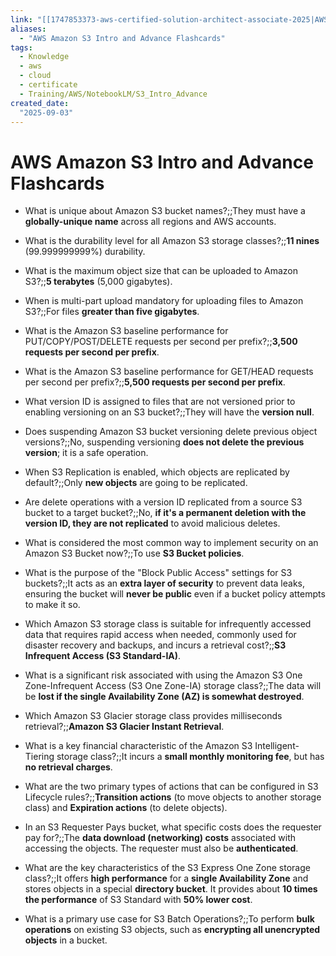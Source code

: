 ```yaml
---
link: "[[1747853373-aws-certified-solution-architect-associate-2025|AWS Certified Solution Architect Associate 2025]]"
aliases: 
  - "AWS Amazon S3 Intro and Advance Flashcards"
tags:
  - Knowledge
  - aws
  - cloud
  - certificate
  - Training/AWS/NotebookLM/S3_Intro_Advance
created_date:
  "2025-09-03"
---
```

# AWS Amazon S3 Intro and Advance Flashcards
- What is unique about Amazon S3 bucket names?;;They must have a **globally-unique name** across all regions and AWS accounts.
<!--SR:!2025-09-22,14,290-->
- What is the durability level for all Amazon S3 storage classes?;;**11 nines** (99.999999999%) durability.
<!--SR:!2025-09-12,3,210-->
- What is the maximum object size that can be uploaded to Amazon S3?;;**5 terabytes** (5,000 gigabytes).
<!--SR:!2025-09-12,3,210-->
- When is multi-part upload mandatory for uploading files to Amazon S3?;;For files **greater than five gigabytes**.
<!--SR:!2025-09-22,14,290-->
- What is the Amazon S3 baseline performance for PUT/COPY/POST/DELETE requests per second per prefix?;;**3,500 requests per second per prefix**.
<!--SR:!2025-09-19,11,270-->
- What is the Amazon S3 baseline performance for GET/HEAD requests per second per prefix?;;**5,500 requests per second per prefix**.
<!--SR:!2025-09-18,7,230-->
- What version ID is assigned to files that are not versioned prior to enabling versioning on an S3 bucket?;;They will have the **version null**.
<!--SR:!2025-09-22,14,290-->
- Does suspending Amazon S3 bucket versioning delete previous object versions?;;No, suspending versioning **does not delete the previous version**; it is a safe operation.
<!--SR:!2025-09-23,15,290-->
- When S3 Replication is enabled, which objects are replicated by default?;;Only **new objects** are going to be replicated.
<!--SR:!2025-09-20,12,270-->
- Are delete operations with a version ID replicated from a source S3 bucket to a target bucket?;;No, **if it's a permanent deletion with the version ID, they are not replicated** to avoid malicious deletes.
<!--SR:!2025-09-19,11,270-->
- What is considered the most common way to implement security on an Amazon S3 Bucket now?;;To use **S3 Bucket policies**.
<!--SR:!2025-09-24,16,290-->
- What is the purpose of the "Block Public Access" settings for S3 buckets?;;It acts as an **extra layer of security** to prevent data leaks, ensuring the bucket will **never be public** even if a bucket policy attempts to make it so.
<!--SR:!2025-09-23,15,290-->
- Which Amazon S3 storage class is suitable for infrequently accessed data that requires rapid access when needed, commonly used for disaster recovery and backups, and incurs a retrieval cost?;;**S3 Infrequent Access (S3 Standard-IA)**.
<!--SR:!2025-09-23,15,290-->
- What is a significant risk associated with using the Amazon S3 One Zone-Infrequent Access (S3 One Zone-IA) storage class?;;The data will be **lost if the single Availability Zone (AZ) is somewhat destroyed**.
<!--SR:!2025-09-24,16,290-->
- Which Amazon S3 Glacier storage class provides milliseconds retrieval?;;**Amazon S3 Glacier Instant Retrieval**.
<!--SR:!2025-09-18,10,270-->
- What is a key financial characteristic of the Amazon S3 Intelligent-Tiering storage class?;;It incurs a **small monthly monitoring fee**, but has **no retrieval charges**.
<!--SR:!2025-09-15,5,230-->
- What are the two primary types of actions that can be configured in S3 Lifecycle rules?;;**Transition actions** (to move objects to another storage class) and **Expiration actions** (to delete objects).
<!--SR:!2025-09-20,12,270-->
- In an S3 Requester Pays bucket, what specific costs does the requester pay for?;;The **data download (networking) costs** associated with accessing the objects. The requester must also be **authenticated**.
<!--SR:!2025-09-18,10,270-->
- What are the key characteristics of the S3 Express One Zone storage class?;;It offers **high performance** for a **single Availability Zone** and stores objects in a special **directory bucket**. It provides about **10 times the performance** of S3 Standard with **50% lower cost**.
<!--SR:!2025-09-13,2,210-->
- What is a primary use case for S3 Batch Operations?;;To perform **bulk operations** on existing S3 objects, such as **encrypting all unencrypted objects** in a bucket.
<!--SR:!2025-09-24,16,290-->

